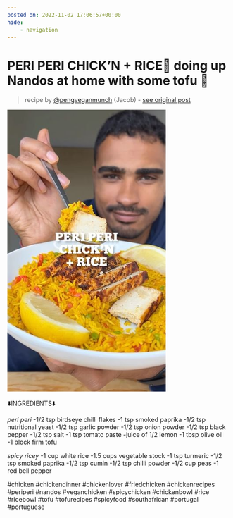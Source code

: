 ```yaml
---
posted on: 2022-11-02 17:06:57+00:00
hide:
    - navigation
---
```


# PERI PERI CHICK’N + RICE🐓 doing up Nandos at home with some tofu 🤝  

> recipe by [@pengveganmunch](https://www.instagram.com/pengveganmunch/) 
(Jacob) - [see original post](https://instagram.com/p/Ckd1SyUqH_T)

![](../img/pengveganmunch_02-11-2022_1711.png)


⬇️INGREDIENTS⬇️

*peri peri*
-1/2 tsp birdseye chilli flakes
-1 tsp smoked paprika
-1/2 tsp nutritional yeast
-1/2 tsp garlic powder
-1/2 tsp onion powder
-1/2 tsp black pepper
-1/2 tsp salt
-1 tsp tomato paste
-juice of 1/2 lemon
-1 tbsp olive oil
-1 block firm tofu

*spicy ricey*
-1 cup white rice
-1.5 cups vegetable stock
-1 tsp turmeric 
-1/2 tsp smoked paprika
-1/2 tsp cumin
-1/2 tsp chilli powder
-1/2 cup peas
-1 red bell pepper

\#chicken \#chickendinner \#chickenlover \#friedchicken \#chickenrecipes \#periperi \#nandos \#veganchicken \#spicychicken \#chickenbowl \#rice \#ricebowl \#tofu \#tofurecipes \#spicyfood \#southafrican \#portugal \#portuguese 